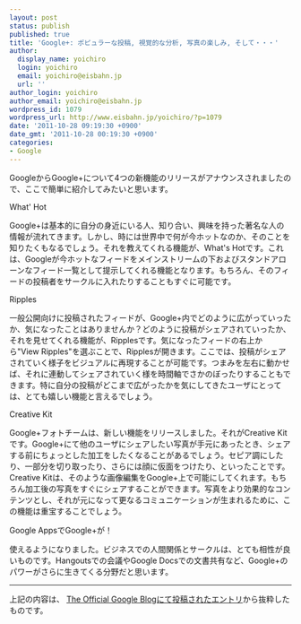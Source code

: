 ```yaml
---
layout: post
status: publish
published: true
title: 'Google+: ポピュラーな投稿, 視覚的な分析, 写真の楽しみ, そして・・・'
author:
  display_name: yoichiro
  login: yoichiro
  email: yoichiro@eisbahn.jp
  url: ''
author_login: yoichiro
author_email: yoichiro@eisbahn.jp
wordpress_id: 1079
wordpress_url: http://www.eisbahn.jp/yoichiro/?p=1079
date: '2011-10-28 09:19:30 +0900'
date_gmt: '2011-10-28 00:19:30 +0900'
categories:
- Google
---
```


GoogleからGoogle+について4つの新機能のリリースがアナウンスされましたので、ここで簡単に紹介してみたいと思います。

What' Hot

Google+は基本的に自分の身近にいる人、知り合い、興味を持った著名な人の情報が流れてきます。しかし、時には世界中で何が今ホットなのか、そのことを知りたくもなるでしょう。それを教えてくれる機能が、What's Hotです。これは、Googleが今ホットなフィードをメインストリームの下およびスタンドアローンなフィード一覧として提示してくれる機能となります。もちろん、そのフィードの投稿者をサークルに入れたりすることもすぐに可能です。



Ripples

一般公開向けに投稿されたフィードが、Google+内でどのように広がっていったか、気になったことはありませんか？どのように投稿がシェアされていったか、それを見せてくれる機能が、Ripplesです。気になったフィードの右上から"View Ripples"を選ぶことで、Ripplesが開きます。ここでは、投稿がシェアされていく様子をビジュアルに再現することが可能です。つまみを左右に動かせば、それに連動してシェアされていく様を時間軸でさかのぼったりすることもできます。特に自分の投稿がどこまで広がったかを気にしてきたユーザにとっては、とても嬉しい機能と言えるでしょう。



Creative Kit

Google+フォトチームは、新しい機能をリリースしました。それがCreative Kitです。Google+にて他のユーザにシェアしたい写真が手元にあったとき、シェアする前にちょっとした加工をしたくなることがあるでしょう。セピア調にしたり、一部分を切り取ったり、さらには顔に仮面をつけたり、といったことです。Creative Kitは、そのような画像編集をGoogle+上で可能にしてくれます。もちろん加工後の写真をすぐにシェアすることができます。写真をより効果的なコンテンツとし、それが元になって更なるコミュニケーションが生まれるために、この機能は重宝することでしょう。



Google AppsでGoogle+が！

使えるようになりました。ビジネスでの人間関係とサークルは、とても相性が良いものです。Hangoutsでの会議やGoogle Docsでの文書共有など、Google+のパワーがさらに生きてくる分野だと思います。

---

上記の内容は、
[The Official Google Blogにて投稿されたエントリ](http://plusist.com/show/MTE2MTk1)から抜粋したものです。
